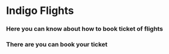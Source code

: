 # Indigo Flights
### Here you can know about how to book ticket of flights 
### There are you can book your ticket
